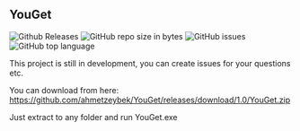 ## YouGet


![Github Releases](https://img.shields.io/github/downloads/ahmetzeybek/YouGet/latest/total.svg)
![GitHub repo size in bytes](https://img.shields.io/github/repo-size/ahmetzeybek/YouGet.svg)
![GitHub issues](https://img.shields.io/github/issues/ahmetzeybek/YouGet.svg)
![GitHub top language](https://img.shields.io/github/languages/top/ahmetzeybek/YouGet.svg)

This project is still in development, you can create issues for your questions etc.

You can download from here:
https://github.com/ahmetzeybek/YouGet/releases/download/1.0/YouGet.zip

Just extract to any folder and run YouGet.exe
